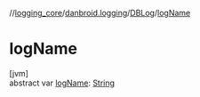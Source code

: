 //[logging_core](../../../index.md)/[danbroid.logging](../index.md)/[DBLog](index.md)/[logName](log-name.md)

# logName

[jvm]\
abstract var [logName](log-name.md): [String](https://kotlinlang.org/api/latest/jvm/stdlib/kotlin/-string/index.html)
